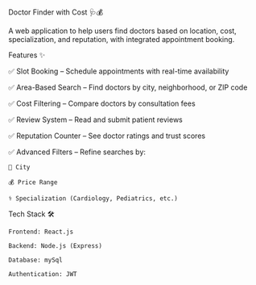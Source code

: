 Doctor Finder with Cost 🩺💰

A web application to help users find doctors based on location, cost, specialization, and reputation, with integrated appointment booking.

Features ✨

✅ Slot Booking – Schedule appointments with real-time availability

✅ Area-Based Search – Find doctors by city, neighborhood, or ZIP code

✅ Cost Filtering – Compare doctors by consultation fees

✅ Review System – Read and submit patient reviews

✅ Reputation Counter – See doctor ratings and trust scores

✅ Advanced Filters – Refine searches by:

    📍 City

    💰 Price Range

    ⚕️ Specialization (Cardiology, Pediatrics, etc.)

Tech Stack 🛠️

    Frontend: React.js

    Backend: Node.js (Express)

    Database: mySql

    Authentication: JWT